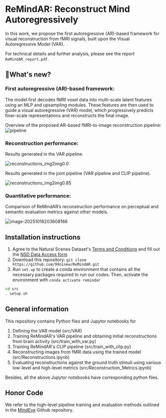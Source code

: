 # ReMindAR: Reconstruct Mind Autoregressively

In this work, we propose the first autoregressive (AR)-based framework for visual reconstruction from fMRI signals, built upon the Visual Autoregressive Model (VAR).

For technical details and further analysis, please see the report `ReMindAR_report.pdf`.

## 👣What's new? 

### First autoregressive (AR)-based framework:

The model first decodes fMRI voxel data into multi-scale latent features using an MLP and upsampling modules. These features are then used to guide a visual autoregressive (VAR) model, which progressively predicts finer-scale representations and reconstructs the final image.

Overview of the proposed AR-based fMRI-to-image reconstruction pipeline:<img src="D:\download\pipeline.png" alt="pipeline" style="zoom:100%;" />

### Reconstruction performance:

Results generated in the VAR pipeline. 

![reconstructions_img2img0.0](D:\download\reconstructions_img2img0.0.png)

Results generated in the joint pipeline (VAR pipeline and CLIP pipeline).

![reconstructions_img2img0.85](D:\download\reconstructions_img2img0.85.png)

### Quantitative performance:

Comparison of ReMindAR’s reconstruction performance on perceptual and semantic evaluation metrics against other models.

![image-20251016203608166](C:\Users\minni\AppData\Roaming\Typora\typora-user-images\image-20251016203608166.png)

## Installation instructions

1. Agree to the Natural Scenes Dataset's [Terms and Conditions](https://cvnlab.slite.page/p/IB6BSeW_7o/Terms-and-Conditions) and fill out the [NSD Data Access form](https://forms.gle/xue2bCdM9LaFNMeb7)
2. Download this repository: `git clone https://github.com/99ninew/ReMindAR.git`
3. Run `set.up` to create a conda environment that contains all the necessary packages required  to run our codes. Then, activate the environment with `conda activate remindar`

```cmd
cd src
. setup.sh
```

## General information

This repository contains Python files and Jupytor notebooks for

1. Defining the VAR model (src/VAR)
2. Training ReMindAR's VAR pipeline and obtaining initial reconstructions from brain activity (src/train_with_var.py)
3. Training ReMindAR's CLIP pipeline (src/train_with_clip.py)
4. Reconstructing images from fMRI data using the trained model (src/Reconstructions.ipynb)
5. Evaluating reconstructions against the ground truth stimuli using various low-level and high-level metrics (src/Reconstruction_Metrics.ipynb)

Besides, all the above Jupytor notebooks have corresponding python files. 

## Honor Code

We refer to the high-level pipeline training and evaluation methods outlined in the [MindEye](https://github.com/MedARC-AI/fMRI-reconstruction-NSD) Github repository.